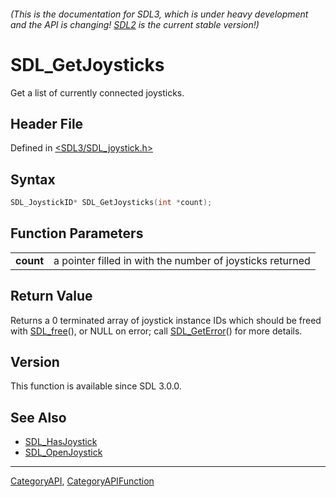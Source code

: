 ###### (This is the documentation for SDL3, which is under heavy development and the API is changing! [SDL2](https://wiki.libsdl.org/SDL2/) is the current stable version!)
# SDL_GetJoysticks

Get a list of currently connected joysticks.

## Header File

Defined in [<SDL3/SDL_joystick.h>](https://github.com/libsdl-org/SDL/blob/main/include/SDL3/SDL_joystick.h)

## Syntax

```c
SDL_JoystickID* SDL_GetJoysticks(int *count);

```

## Function Parameters

|               |                                                           |
| ------------- | --------------------------------------------------------- |
| **count**     | a pointer filled in with the number of joysticks returned |

## Return Value

Returns a 0 terminated array of joystick instance IDs which should be freed
with [SDL_free](SDL_free)(), or NULL on error; call
[SDL_GetError](SDL_GetError)() for more details.

## Version

This function is available since SDL 3.0.0.

## See Also

- [SDL_HasJoystick](SDL_HasJoystick)
- [SDL_OpenJoystick](SDL_OpenJoystick)

----
[CategoryAPI](CategoryAPI), [CategoryAPIFunction](CategoryAPIFunction)

